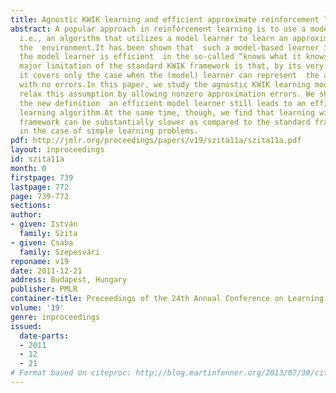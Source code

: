 ```yaml
---
title: Agnostic KWIK learning and efficient approximate reinforcement learning
abstract: A popular approach in reinforcement learning is to use a model-based algorithm,
  i.e., an algorithm that utilizes a model learner to learn an approximate model to
  the  environment.It has been shown that  such a model-based learner is efficient  if
  the model learner is efficient  in the so-called “knows what it knows”  (KWIK)  framework.A
  major limitation of the standard KWIK framework is that, by its very definition,
  it covers only the case when the (model) learner can represent  the actual environment
  with no errors.In this paper, we study the agnostic KWIK learning model, where we
  relax this assumption by allowing nonzero approximation errors. We show that with
  the new definition  an efficient model learner still leads to an efficient reinforcement
  learning algorithm.At the same time, though, we find that learning within the new
  framework can be substantially slower as compared to the standard framework, even
  in the case of simple learning problems.
pdf: http://jmlr.org/proceedings/papers/v19/szita11a/szita11a.pdf
layout: inproceedings
id: szita11a
month: 0
firstpage: 739
lastpage: 772
page: 739-772
sections: 
author:
- given: István
  family: Szita
- given: Csaba
  family: Szepesvári
reponame: v19
date: 2011-12-21
address: Budapest, Hungary
publisher: PMLR
container-title: Proceedings of the 24th Annual Conference on Learning Theory
volume: '19'
genre: inproceedings
issued:
  date-parts:
  - 2011
  - 12
  - 21
# Format based on citeproc: http://blog.martinfenner.org/2013/07/30/citeproc-yaml-for-bibliographies/
---
```

